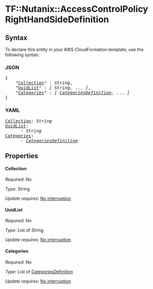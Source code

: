 # TF::Nutanix::AccessControlPolicy RightHandSideDefinition

## Syntax

To declare this entity in your AWS CloudFormation template, use the following syntax:

### JSON

<pre>
{
    "<a href="#collection" title="Collection">Collection</a>" : <i>String</i>,
    "<a href="#uuidlist" title="UuidList">UuidList</a>" : <i>[ String, ... ]</i>,
    "<a href="#categories" title="Categories">Categories</a>" : <i>[ <a href="categoriesdefinition.md">CategoriesDefinition</a>, ... ]</i>
}
</pre>

### YAML

<pre>
<a href="#collection" title="Collection">Collection</a>: <i>String</i>
<a href="#uuidlist" title="UuidList">UuidList</a>: <i>
      - String</i>
<a href="#categories" title="Categories">Categories</a>: <i>
      - <a href="categoriesdefinition.md">CategoriesDefinition</a></i>
</pre>

## Properties

#### Collection

_Required_: No

_Type_: String

_Update requires_: [No interruption](https://docs.aws.amazon.com/AWSCloudFormation/latest/UserGuide/using-cfn-updating-stacks-update-behaviors.html#update-no-interrupt)

#### UuidList

_Required_: No

_Type_: List of String

_Update requires_: [No interruption](https://docs.aws.amazon.com/AWSCloudFormation/latest/UserGuide/using-cfn-updating-stacks-update-behaviors.html#update-no-interrupt)

#### Categories

_Required_: No

_Type_: List of <a href="categoriesdefinition.md">CategoriesDefinition</a>

_Update requires_: [No interruption](https://docs.aws.amazon.com/AWSCloudFormation/latest/UserGuide/using-cfn-updating-stacks-update-behaviors.html#update-no-interrupt)

